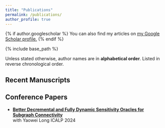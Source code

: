 ```yaml
---
title: "Publications"
permalink: /publications/
author_profile: true
---
```


{% if author.googlescholar %}
  You can also find my articles on <u><a href="{{author.googlescholar}}">my Google Scholar profile</a>.</u>
{% endif %}

{% include base_path %}


Unless stated otherwise, author names are in **alphabetical order**. Listed in reverse chronological order.

## Recent Manuscripts

## Conference Papers

- **[Better Decremental and Fully Dynamic Sensitivity Oracles for Subgraph Connectivity](https://arxiv.org/abs/2402.09150)**  
  with Yaowei Long
  ICALP 2024
